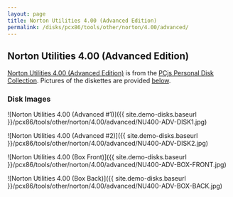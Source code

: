 ```yaml
---
layout: page
title: Norton Utilities 4.00 (Advanced Edition)
permalink: /disks/pcx86/tools/other/norton/4.00/advanced/
---
```


Norton Utilities 4.00 (Advanced Edition)
----------------------------------------

[Norton Utilities 4.00 (Advanced Edition)](#directory-of-norton-utilities-400-advanced-1) is from the
[PCjs Personal Disk Collection](/disks/pcx86/personal/).  Pictures of the diskettes are provided [below](#disk-images).

### Disk Images

![Norton Utilities 4.00 (Advanced #1)]({{ site.demo-disks.baseurl }}/pcx86/tools/other/norton/4.00/advanced/NU400-ADV-DISK1.jpg)

![Norton Utilities 4.00 (Advanced #2)]({{ site.demo-disks.baseurl }}/pcx86/tools/other/norton/4.00/advanced/NU400-ADV-DISK2.jpg)

![Norton Utilities 4.00 (Box Front)]({{ site.demo-disks.baseurl }}/pcx86/tools/other/norton/4.00/advanced/NU400-ADV-BOX-FRONT.jpg)

![Norton Utilities 4.00 (Box Back)]({{ site.demo-disks.baseurl }}/pcx86/tools/other/norton/4.00/advanced/NU400-ADV-BOX-BACK.jpg)
